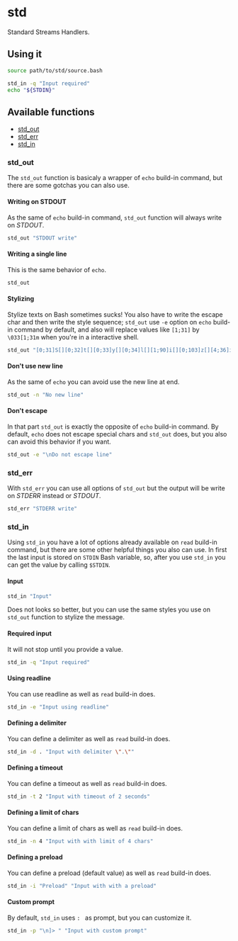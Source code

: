 # std

Standard Streams Handlers.

## Using it

````bash
source path/to/std/source.bash

std_in -q "Input required"
echo "${STDIN}"
````

## Available functions

* [std_out][]
* [std_err][]
* [std_in][]

### std_out

The `std_out` function is basicaly a wrapper of `echo` build-in command, but there
are some gotchas you can also use.

#### Writing on STDOUT

As the same of `echo` build-in command, `std_out` function will always write on
*STDOUT*.

```bash
std_out "STDOUT write"
```

#### Writing a single line

This is the same behavior of `echo`.

```bash
std_out
```

#### Stylizing

Stylize texts on Bash sometimes sucks! You also have to write the escape char and
then write the style sequence; `std_out` use `-e` option on `echo` build-in
command by default, and also will replace values like `[1;31]` by `\033[1;31m`
when you're in a interactive shell.

```bash
std_out "[0;31]S[][0;32]t[][0;33]y[][0;34]l[][1;90]i[][0;103]z[][4;36]i[][0;36]n[][0;42]g[]"
```

#### Don't use new line

As the same of `echo` you can avoid use the new line at end.

```bash
std_out -n "No new line"
```

#### Don't escape

In that part `std_out` is exactly the opposite of `echo` build-in command. By
default, `echo` does not escape special chars and `std_out` does, but you also
can avoid this behavior if you want.

```bash
std_out -e "\nDo not escape line"
```

### std_err

With `std_err` you can use all options of `std_out` but the output will be write
on *STDERR* instead or *STDOUT*.

```bash
std_err "STDERR write"
```

### std_in

Using `std_in` you have a lot of options already available on `read` build-in
command, but there are some other helpful things you also can use.
In first the last input is stored on `STDIN` Bash variable, so, after you use
`std_in` you can get the value by calling `$STDIN`.

#### Input

```bash
std_in "Input"
```

Does not looks so better, but you can use the same styles you use on `std_out`
function to stylize the message.

#### Required input

It will not stop until you provide a value.

```bash
std_in -q "Input required"
```

#### Using readline

You can use readline as well as `read` build-in does.

```bash
std_in -e "Input using readline"
```

#### Defining a delimiter

You can define a delimiter as well as `read` build-in does.

```bash
std_in -d . "Input with delimiter \".\""
```

#### Defining a timeout

You can define a timeout as well as `read` build-in does.

```bash
std_in -t 2 "Input with timeout of 2 seconds"
```

#### Defining a limit of chars

You can define a limit of chars as well as `read` build-in does.

```bash
std_in -n 4 "Input with with limit of 4 chars"
```

#### Defining a preload

You can define a preload (default value) as well as `read` build-in does.

```bash
std_in -i "Preload" "Input with with a preload"
```

#### Custom prompt

By default, `std_in` uses `: ` as prompt, but you can customize it.

```bash
std_in -p "\n]> " "Input with custom prompt"
```

[std_out]: #std_out
[std_err]: #std_err
[std_in]: #std_in
